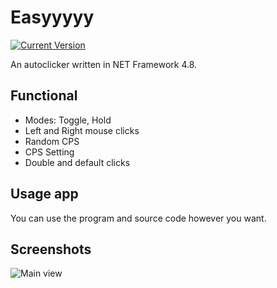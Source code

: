 # Easyyyyy
[![Current Version](https://img.shields.io/badge/version-1.0.3.0-blue.svg)](https://github.com/mentolaass/Easyyyyy)

An autoclicker written in NET Framework 4.8.

## Functional
* Modes: Toggle, Hold
* Left and Right mouse clicks
* Random CPS
* CPS Setting
* Double and default clicks

## Usage app
You can use the program and source code however you want.

## Screenshots
![Main view](https://i.imgur.com/beyisnL.png)
